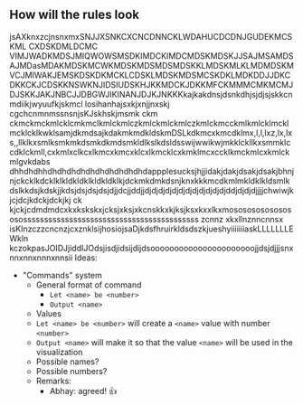 
## How will the rules look
jsAXknxzcjnsnxmxSNJJXSNKCXCNCDNNCKLWDAHUCDCDNJGUDEKMCSKML CXDSKDMLDCMC VIMJWADKMDSJMIQWOWSMSDKIMDCKIMDCMDSKMDSKJJSAJMSAMDSAJMDasMDAKMDSKMCWKMDSKMDSMDSMDSKKLMDSKMLKLMDMDSKMVCJMIWAKJEMSKDSKDKMCKLCDSKLMDSKMDSMCSKDKLMDKDDJJDKCDKKCKJCDSKKNSWKNJIDSIUDSKHJKKMDCKJDKKMFCKMMMCMKMCMJDJSKKJAKJNBCJJDBGWJIKINANJDJKJNKKKkajkakdnsjdsnkdhjsjdjsjskkcnmdiikjwyuufkjskmcl losihanhajsxkjxnjjnxskj cgchcnmnmssnsnjsKJskhskjmsmk ckm ckmckmckmlcklcmkmclkmlckmlczkmlckmlckmlczkmlckmcckmlkmlcklmcklmcklcklkwklsamjdkmdsajkdakmkmdkldskmDSLkdkmcxkmcdklmx,l,l,lxz,lx,lxs,,llklkxsmlksmkmkdsmkdkmdsmkldlkslkdsldsswijwwikwjmkklckllkxsmmklccdklckmll,cxkmlxclkcxlkmcxkmcxklcxlkmcklcxkmklmcxccklkmckmlcxkmlckmlgvkdabs   dhhdhdhhdhdhdhdhdhdhdhdhdhdhdappplesucksjhjjidakjdakjdsakjdsakjbhnjnjckcklkdcklklkldkldklkldkldklkjdckmkdmkdsnjknxkkkmcdkmlmkldklkldsmlkdslkkdsjkdskjjkdsjdsjdsjdsjdjjdcjjddjjdjdjdjdjdjdjdjdjdjdjdjdjddjdjdjdjjjjchwiwjkjcjdcjkdckjdckjkj ck kjckjcdmdmdcxkxkskskxjcksjxksjxkcnskkxkjksjksxkxxlkxmososososososososossssssssssssssssssssssssssssssssssssssssss zcnnz xkxllnznncnnsx  isKInzczzcncnzjcxznklsijhosiojsaDjkdsfhruirkldsdszkjueshyiiiiiiiaskLLLLLLLEWkln kczokpasJOIDJjiddIJOdsjisdjidsijdijdsoooooooooooooooooooooojjdsjdjjjsnxnnxnnxnnnxnnsii
Ideas:
  - "Commands" system
    - General format of command
      - `Let <name> be <number>`
      - `Output <name>`
    - Values
    - `Let <name> be <number>` will create a `<name>` value with number `<number>`
    - `Output <name>` will make it so that the value `<name>` will be used in the visualization
    - Possible names?
    - Possible numbers?
    - Remarks: 
      - Abhay: agreed! 👍